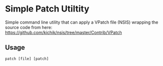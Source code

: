 # Simple Patch Utiltity

Simple command line utility that can apply a VPatch file (NSIS) wrapping the source code from here:
https://github.com/kichik/nsis/tree/master/Contrib/VPatch

## Usage

`patch [file] [patch]`

